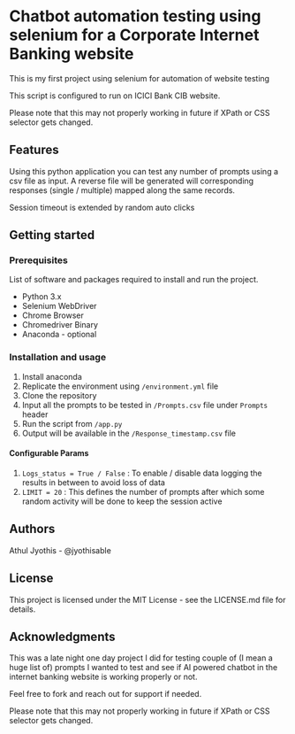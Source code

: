 # Chatbot automation testing using selenium for a Corporate Internet Banking website
This is my first project using selenium for automation of website testing

This script is configured to run on ICICI Bank CIB website.

Please note that this may not properly working in future if XPath or CSS selector gets changed.

## Features
Using this python application you can test any number of prompts using a csv file as input. A reverse file will be generated will corresponding responses (single / multiple) mapped along the same records.

Session timeout is extended by random auto clicks

## Getting started
### Prerequisites
List of software and packages required to install and run the project.
* Python 3.x
* Selenium WebDriver
* Chrome Browser
* Chromedriver Binary
* Anaconda - optional


### Installation and usage
1. Install anaconda 
2. Replicate the environment using `/environment.yml` file
3. Clone the repository
4. Input all the prompts to be tested in `/Prompts.csv` file under `Prompts` header
5. Run the script from `/app.py`
6. Output will be available in the `/Response_timestamp.csv` file

#### Configurable Params
1. `Logs_status = True / False` : To enable / disable data logging the results in between to avoid loss of data
2. `LIMIT = 20` : This defines the number of prompts after which some random activity will be done to keep the session active 

## Authors
Athul Jyothis  - @jyothisable

## License
This project is licensed under the MIT License - see the LICENSE.md file for details.

## Acknowledgments
This was a late night one day project I did for testing couple of (I mean a huge list of) prompts I wanted to test and see if AI powered chatbot in the internet banking website is working properly or not.

Feel free to fork and reach out for support if needed.

Please note that this may not properly working in future if XPath or CSS selector gets changed.